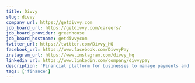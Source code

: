 ```yaml
---
title: Divvy
slug: divvy
company_url: https://getdivvy.com
job_board_url: https://getdivvy.com/careers/
job_board_provider: greenhouse
job_board_hostname: getdivvycom
twitter_url: https://twitter.com/Divvy_HQ
facebook_url: https://www.facebook.com/DivvyPay
instagram_url: https://www.instagram.com/divvy_hq
linkedin_url: https://www.linkedin.com/company/divvypay
description: 'Financial platform for businesses to manage payments and subscriptions, build strategic budgets, and eliminate expense reports.'
tags: ['finance']
---
```

